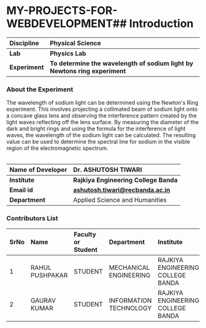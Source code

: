 # MY-PROJECTS-FOR-WEBDEVELOPMENT## Introduction


<b>Discipline | <b>Physical Science
:--|:--|
<b> Lab | <b> Physics Lab
<b> Experiment|   <b>  To determine the wavelength of sodium light by Newtons ring experiment

### About the Experiment 

The wavelength of sodium light can be determined using the Newton's Ring experiment. This involves projecting a collimated beam of sodium light onto a concave glass lens and observing the interference pattern created by the light waves reflecting off the lens surface. By measuring the diameter of the dark and bright rings and using the formula for the interference of light waves, the wavelength of the sodium light can be calculated. The resulting value can be used to determine the spectral line for sodium in the visible region of the electromagnetic spectrum.<br><br>

<b>Name of Developer | <b>  Dr. ASHUTOSH TIWARI 
:--|:--|
<b> Institute | <b> Rajkiya Engineering College Banda 
<b> Email id|     <b> ashutosh.tiwari@recbanda.ac.in
<b> Department | Applied Science and Humanities

### Contributors List

SrNo | Name | Faculty or Student | Department| Institute | Email id
:--|:--|:--|:--|:--|:--|
1 | RAHUL PUSHPAKAR | STUDENT	 | MECHANICAL ENGINEERING | RAJKIYA ENGINEERING COLLEGE BANDA	 | rahulpushpker@gmail.com
2 | GAURAV KUMAR | STUDENT	 | INFORMATION TECHNOLOGY | RAJKIYA ENGINEERING COLLEGE BANDA	 | gaurav182005@gmail.com
